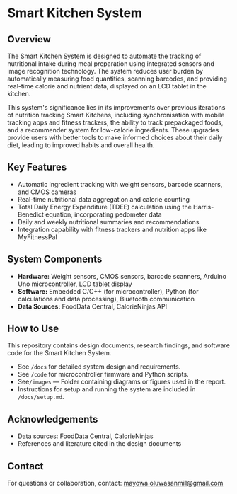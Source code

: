 # Smart Kitchen System

## Overview

The Smart Kitchen System is designed to automate the tracking of nutritional intake during meal preparation using integrated sensors and image recognition technology. The system reduces user burden by automatically measuring food quantities, scanning barcodes, and providing real-time calorie and nutrient data, displayed on an LCD tablet in the kitchen.

This system's significance lies in its improvements over previous iterations of nutrition tracking Smart Kitchens, including synchronisation with mobile tracking apps and fitness trackers, the ability to track prepackaged foods, and a recommender system for low-calorie ingredients. These upgrades provide users with better tools to make informed choices about their daily diet, leading to improved habits and overall health.

## Key Features

- Automatic ingredient tracking with weight sensors, barcode scanners, and CMOS cameras  
- Real-time nutritional data aggregation and calorie counting  
- Total Daily Energy Expenditure (TDEE) calculation using the Harris-Benedict equation, incorporating pedometer data  
- Daily and weekly nutritional summaries and recommendations  
- Integration capability with fitness trackers and nutrition apps like MyFitnessPal
  
## System Components

- **Hardware:** Weight sensors, CMOS sensors, barcode scanners, Arduino Uno microcontroller, LCD tablet display  
- **Software:** Embedded C/C++ (for microcontroller), Python (for calculations and data processing), Bluetooth communication  
- **Data Sources:** FoodData Central, CalorieNinjas API

## How to Use

This repository contains design documents, research findings, and software code for the Smart Kitchen System.  
- See `/docs` for detailed system design and requirements.  
- See `/code` for microcontroller firmware and Python scripts.
-  See`/images` — Folder containing diagrams or figures used in the report.
- Instructions for setup and running the system are included in `/docs/setup.md`.


## Acknowledgements  
- Data sources: FoodData Central, CalorieNinjas  
- References and literature cited in the design documents  


## Contact
For questions or collaboration, contact: mayowa.oluwasanmi1@gmail.com
